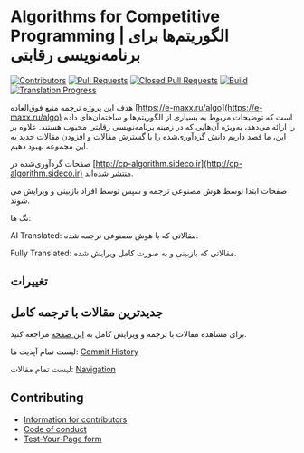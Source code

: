 # Algorithms for Competitive Programming | الگوریتم‌ها برای برنامه‌نویسی رقابتی

[![Contributors](https://img.shields.io/github/contributors/2077DevWave/cp-algorithms-fa.svg)](https://github.com/2077DevWave/cp-algorithms-fa/graphs/contributors)
[![Pull Requests](https://img.shields.io/github/issues-pr/2077DevWave/cp-algorithms-fa.svg)](https://github.com/2077DevWave/cp-algorithms-fa/pulls)
[![Closed Pull Requests](https://img.shields.io/github/issues-pr-closed/2077DevWave/cp-algorithms-fa.svg)](https://github.com/2077DevWave/cp-algorithms-fa/pulls?q=is%3Apr+is%3Aclosed)
[![Build](https://img.shields.io/github/actions/workflow/status/2077DevWave/cp-algorithms-fa/test.yml)](https://github.com/2077DevWave/cp-algorithms-fa/actions?query=branch%3Amain+workflow%3Atest)
[![Translation Progress](https://img.shields.io/badge/translation_progress-3.06%25-yellowgreen.svg)](https://github.com/2077DevWave/cp-algorithms-fa/wiki/Translation-Progress)

هدف این پروژه ترجمه منبع فوق‌العاده
[https://e-maxx.ru/algo](https://e-maxx.ru/algo)
است که توضیحات مربوط به بسیاری از الگوریتم‌ها و ساختمان‌های داده را ارائه می‌دهد،
به‌ویژه آن‌هایی که در زمینه برنامه‌نویسی رقابتی محبوب هستند.
علاوه بر این، ما قصد داریم دانش گردآوری‌شده را با گسترش مقالات
و افزودن مقالات جدید به این مجموعه بهبود دهیم.


صفحات گردآوری‌شده در [http://cp-algorithm.sideco.ir](http://cp-algorithm.sideco.ir) منتشر شده‌اند.

صفحات ابتدا توسط هوش مصنوعی ترجمه و سپس توسط افراد بازبینی و ویرایش می شوند.

تگ ها:

AI Translated: مقالاتی که با هوش مصنوعی ترجمه شده.

Fully Translated: مقالاتی که بازبینی و به صورت کامل ویرایش شده.

## تغییرات

## جدیدترین مقالات با ترجمه کامل

برای مشاهده مقالات با ترجمه و ویرایش کامل به [این صفحه](https://cp-algorithm.sideco.ir/main/tags.html#tag:fully-translated) مراجعه کنید.

لیست تمام آپدیت ها: [Commit History](https://github.com/2077DevWave/cp-algorithms-fa/commits/main)

لیست تمام مقالات: [Navigation](https://cp-algorithm.sideco.ir/navigation.html)

## Contributing

- [Information for contributors](https://cp-algorithm.sideco.ir/contrib.html)
- [Code of conduct](https://cp-algorithm.sideco.ir/code_of_conduct.html)
- [Test-Your-Page form](https://cp-algorithm.sideco.ir/preview.html)

